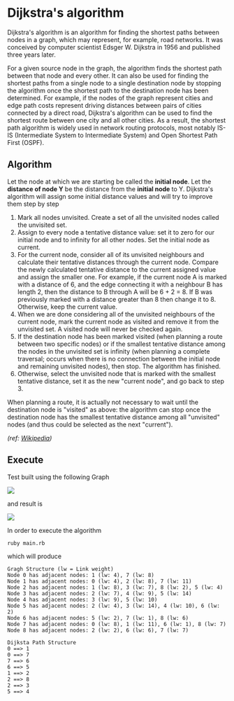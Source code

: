 # Dijkstra's algorithm

Dijkstra's algorithm is an algorithm for finding the shortest paths between nodes in a graph, which may represent, for example, road networks. It was conceived by computer scientist Edsger W. Dijkstra in 1956 and published three years later.

For a given source node in the graph, the algorithm finds the shortest path between that node and every other. It can also be used for finding the shortest paths from a single node to a single destination node by stopping the algorithm once the shortest path to the destination node has been determined. For example, if the nodes of the graph represent cities and edge path costs represent driving distances between pairs of cities connected by a direct road, Dijkstra's algorithm can be used to find the shortest route between one city and all other cities. As a result, the shortest path algorithm is widely used in network routing protocols, most notably IS-IS (Intermediate System to Intermediate System) and Open Shortest Path First (OSPF).

## Algorithm

Let the node at which we are starting be called the **initial node**. Let the **distance of node Y** be the distance from the **initial node** to Y. Dijkstra's algorithm will assign some initial distance values and will try to improve them step by step

1. Mark all nodes unvisited. Create a set of all the unvisited nodes called the unvisited set.
1. Assign to every node a tentative distance value: set it to zero for our initial node and to infinity for all other nodes. Set the initial node as current.
1. For the current node, consider all of its unvisited neighbours and calculate their tentative distances through the current node. Compare the newly calculated tentative distance to the current assigned value and assign the smaller one. For example, if the current node A is marked with a distance of 6, and the edge connecting it with a neighbour B has length 2, then the distance to B through A will be 6 + 2 = 8. If B was previously marked with a distance greater than 8 then change it to 8. Otherwise, keep the current value.
1. When we are done considering all of the unvisited neighbours of the current node, mark the current node as visited and remove it from the unvisited set. A visited node will never be checked again.
1. If the destination node has been marked visited (when planning a route between two specific nodes) or if the smallest tentative distance among the nodes in the unvisited set is infinity (when planning a complete traversal; occurs when there is no connection between the initial node and remaining unvisited nodes), then stop. The algorithm has finished.
1. Otherwise, select the unvisited node that is marked with the smallest tentative distance, set it as the new "current node", and go back to step 3.

When planning a route, it is actually not necessary to wait until the destination node is "visited" as above: the algorithm can stop once the destination node has the smallest tentative distance among all "unvisited" nodes (and thus could be selected as the next "current").


*(ref: [Wikipedia](https://en.wikipedia.org/wiki/Dijkstra%27s_algorithm))*

## Execute

Test built using the following Graph

![](https://www.geeksforgeeks.org/wp-content/uploads/Fig-11.jpg)

and result is

![](https://www.geeksforgeeks.org/wp-content/uploads/DIJ5.jpg)

In order to execute the algorithm

```
ruby main.rb
```

which will produce

```
Gragh Structure (lw = Link weight)
Node 0 has adjacent nodes: 1 (lw: 4), 7 (lw: 8)
Node 1 has adjacent nodes: 0 (lw: 4), 2 (lw: 8), 7 (lw: 11)
Node 2 has adjacent nodes: 1 (lw: 8), 3 (lw: 7), 8 (lw: 2), 5 (lw: 4)
Node 3 has adjacent nodes: 2 (lw: 7), 4 (lw: 9), 5 (lw: 14)
Node 4 has adjacent nodes: 3 (lw: 9), 5 (lw: 10)
Node 5 has adjacent nodes: 2 (lw: 4), 3 (lw: 14), 4 (lw: 10), 6 (lw: 2)
Node 6 has adjacent nodes: 5 (lw: 2), 7 (lw: 1), 8 (lw: 6)
Node 7 has adjacent nodes: 0 (lw: 8), 1 (lw: 11), 6 (lw: 1), 8 (lw: 7)
Node 8 has adjacent nodes: 2 (lw: 2), 6 (lw: 6), 7 (lw: 7)

Dijksta Path Structure
0 ==> 1
0 ==> 7
7 ==> 6
6 ==> 5
1 ==> 2
2 ==> 8
2 ==> 3
5 ==> 4
```

